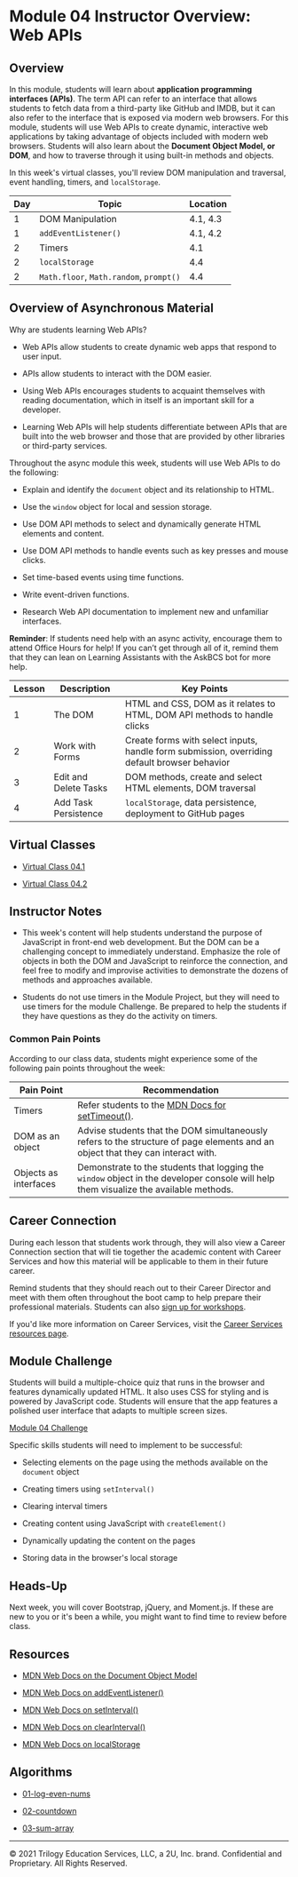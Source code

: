 # Module 04 Instructor Overview: Web APIs

## Overview

In this module, students will learn about **application programming interfaces (APIs)**. The term API can refer to an interface that allows students to fetch data from a third-party like GitHub and IMDB, but it can also refer to the interface that is exposed via modern web browsers. For this module, students will use Web APIs to create dynamic, interactive web applications by taking advantage of objects included with modern web browsers. Students will also learn about the **Document Object Model, or DOM**, and how to traverse through it using built-in methods and objects.

In this week's virtual classes, you'll review DOM manipulation and traversal, event handling, timers, and `localStorage`.

| Day | Topic                                   | Location |
| --- | --------------------------------------- | -------- |
| 1   | DOM Manipulation                        | 4.1, 4.3 |
| 1   | `addEventListener()`                    | 4.1, 4.2 |
| 2   | Timers                                  | 4.1      |
| 2   | `localStorage`                          | 4.4      |
| 2   | `Math.floor`, `Math.random`, `prompt()` | 4.4      |

## Overview of Asynchronous Material

Why are students learning Web APIs?

* Web APIs allow students to create dynamic web apps that respond to user input.

* APIs allow students to interact with the DOM easier.

* Using Web APIs encourages students to acquaint themselves with reading documentation, which in itself is an important skill for a developer.

* Learning Web APIs will help students differentiate between APIs that are built into the web browser and those that are provided by other libraries or third-party services.

Throughout the async module this week, students will use Web APIs to do the following:

* Explain and identify the `document` object and its relationship to HTML.

* Use the `window` object for local and session storage.

* Use DOM API methods to select and dynamically generate HTML elements and content.

* Use DOM API methods to handle events such as key presses and mouse clicks.

* Set time-based events using time functions.

* Write event-driven functions.

* Research Web API documentation to implement new and unfamiliar interfaces.

**Reminder**: If students need help with an async activity, encourage them to attend Office Hours for help! If you can’t get through all of it, remind them that they can lean on Learning Assistants with the AskBCS bot for more help.

| Lesson | Description           | Key Points                                                                                   |
| ------ | --------------------- | -------------------------------------------------------------------------------------------- |
| 1      | The DOM               | HTML and CSS, DOM as it relates to HTML, DOM API methods to handle clicks                    |
| 2      | Work with Forms       | Create forms with select inputs, handle form submission, overriding default browser behavior |
| 3      | Edit and Delete Tasks | DOM methods, create and select HTML elements, DOM traversal                                  |
| 4      | Add Task Persistence  | `localStorage`, data persistence, deployment to GitHub pages                                 |

## Virtual Classes

* [Virtual Class 04.1](./04.1-REQUIRED.md)

* [Virtual Class 04.2](./04.2-REQUIRED.md)

## Instructor Notes

* This week's content will help students understand the purpose of JavaScript in front-end web development. But the DOM can be a challenging concept to immediately understand. Emphasize the role of objects in both the DOM and JavaScript to reinforce the connection, and feel free to modify and improvise activities to demonstrate the dozens of methods and approaches available.

* Students do not use timers in the Module Project, but they will need to use timers for the module Challenge. Be prepared to help the students if they have questions as they do the activity on timers.

### Common Pain Points

According to our class data, students might experience some of the following pain points throughout the week:

| Pain Point            | Recommendation                                                                                                                              |
| --------------------- | ------------------------------------------------------------------------------------------------------------------------------------------- |
| Timers                | Refer students to the [MDN Docs for setTimeout()](https://developer.mozilla.org/en-US/docs/Web/API/WindowOrWorkerGlobalScope/setTimeout). |
| DOM as an object      | Advise students that the DOM simultaneously refers to the structure of page elements and an object that they can interact with.             |
| Objects as interfaces | Demonstrate to the students that logging the `window` object in the developer console will help them visualize the available methods.       |

## Career Connection

During each lesson that students work through, they will also view a Career Connection section that will tie together the academic content with Career Services and how this material will be applicable to them in their future career.

Remind students that they should reach out to their Career Director and meet with them often throughout the boot camp to help prepare their professional materials. Students can also [sign up for workshops](https://careerservicesonlineevents.splashthat.com/).

If you'd like more information on Career Services, visit the [Career Services resources page](https://mycareerspot.org/).

## Module Challenge

Students will build a multiple-choice quiz that runs in the browser and features dynamically updated HTML. It also uses CSS for styling and is powered by JavaScript code. Students will ensure that the app features a polished user interface that adapts to multiple screen sizes.

[Module 04 Challenge](../../01-Class-Content/04-Web-APIs/02-Challenge/README.md)

Specific skills students will need to implement to be successful:

* Selecting elements on the page using the methods available on the `document` object

* Creating timers using `setInterval()`

* Clearing interval timers

* Creating content using JavaScript with `createElement()`

* Dynamically updating the content on the pages

* Storing data in the browser's local storage

## Heads-Up

Next week, you will cover Bootstrap, jQuery, and Moment.js. If these are new to you or it's been a while, you might want to find time to review before class.

## Resources

* [MDN Web Docs on the Document Object Model](https://developer.mozilla.org/en-US/docs/Web/API/Document_Object_Model)

* [MDN Web Docs on addEventListener()](https://developer.mozilla.org/en-US/docs/Web/API/EventTarget/addEventListener)

* [MDN Web Docs on setInterval()](https://developer.mozilla.org/en-US/docs/Web/API/WindowOrWorkerGlobalScope/setInterval)

* [MDN Web Docs on clearInterval()](https://developer.mozilla.org/en-US/docs/Web/API/WindowOrWorkerGlobalScope/clearInterval)

* [MDN Web Docs on localStorage](https://developer.mozilla.org/en-US/docs/Web/API/Window/localStorage)

## Algorithms

* [01-log-even-nums](../../01-Class-Content/04-Web-APIs/03-Algorithms/01-log-even-nums)

* [02-countdown](../../01-Class-Content/04-Web-APIs/03-Algorithms/02-countdown)

* [03-sum-array](../../01-Class-Content/04-Web-APIs/03-Algorithms/03-sum-array)

---
© 2021 Trilogy Education Services, LLC, a 2U, Inc. brand. Confidential and Proprietary. All Rights Reserved.

